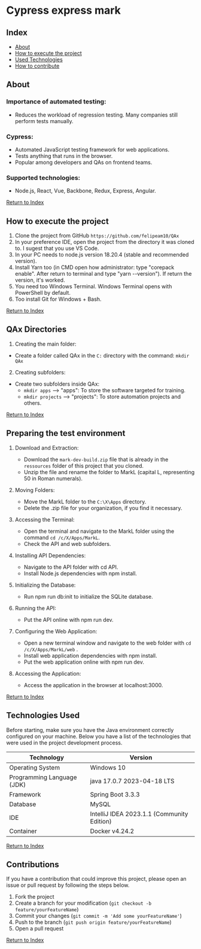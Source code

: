 <div align="left">
  <h1><strong>Cypress express mark</strong></h1>
</div>

## Index

- [About](#about)
- [How to execute the project](#how-to-execute-the-project)
- [Used Technologies](#tecnologias-utilizadas)
- [How to contribute](#como-contribuir)

## About

### Importance of automated testing:

- Reduces the workload of regression testing.
Many companies still perform tests manually.

### Cypress:

- Automated JavaScript testing framework for web applications.
- Tests anything that runs in the browser.
- Popular among developers and QAs on frontend teams.

### Supported technologies:

- Node.js, React, Vue, Backbone, Redux, Express, Angular.


[Return to Index](#index)

## How to execute the project

1. Clone the project from GitHub ````https://github.com/felipeam10/QAx````
2. In your preference IDE, open the project from the directory it was cloned to. I sugest that you use VS Code.
3. In your PC needs to node.js version 18.20.4 (stable and recommended version).
4. Install Yarn too (in CMD open how administrator: type "corepack enable". After return to terminal and type "yarn --version"). If return the version, it's worked. 
5. You need too Windows Terminal. Windows Terminal opens with PowerShell by default.
6. Too install Git for Windows + Bash.

[Return to Index](#index)

## QAx Directories

1. Creating the main folder:

- Create a folder called QAx in the ````C:```` directory with the command: ````mkdir QAx````

2. Creating subfolders:

- Create two subfolders inside QAx:
   - ````mkdir apps```` --> "apps": To store the software targeted for training.
   - ````mkdir projects```` --> "projects": To store automation projects and others.

[Return to Index](#index)

## Preparing the test environment

1. Download and Extraction:
   - Download the ````mark-dev-build.zip```` file that is already in the ````ressources```` folder of this project that you cloned.
   - Unzip the file and rename the folder to MarkL (capital L, representing 50 in Roman numerals).


2. Moving Folders:
   - Move the MarkL folder to the ````C:\X\Apps```` directory.
   - Delete the .zip file for your organization, if you find it necessary.


3. Accessing the Terminal:
   - Open the terminal and navigate to the MarkL folder using the command ````cd /c/X/Apps/MarkL````.
   - Check the API and web subfolders.


4. Installing API Dependencies:
   - Navigate to the API folder with cd API.
   - Install Node.js dependencies with npm install.
 
  
5. Initializing the Database:
   - Run npm run db:init to initialize the SQLite database.


6. Running the API:
   - Put the API online with npm run dev.


7. Configuring the Web Application:
   - Open a new terminal window and navigate to the web folder with ````cd /c/X/Apps/MarkL/web```` .
   - Install web application dependencies with npm install.
   - Put the web application online with npm run dev.


8. Accessing the Application:
   - Access the application in the browser at localhost:3000.

[Return to Index](#index)

## Technologies Used

Before starting, make sure you have the Java environment correctly configured on your machine. Below you have a list of the technologies that were used in the project development process.

| Technology                 | Version                                    |
|----------------------------|--------------------------------------------|
| Operating System           | Windows 10                                 |
| Programming Language (JDK) | java 17.0.7 2023-04-18 LTS                 
| Framework                  | Spring Boot 3.3.3                          |
| Database                   | MySQL                                      |
| IDE                        | IntelliJ IDEA 2023.1.1 (Community Edition) |
| Container                  | Docker v4.24.2                             |

[Return to Index](#index)

## Contributions

If you have a contribution that could improve this project, please open an issue or pull request by following the steps below.

1. Fork the project
2. Create a branch for your modification (`git checkout -b feature/yourFeatureName`)
3. Commit your changes (`git commit -m 'Add some yourFeatureName'`)
4. Push to the branch (`git push origin feature/yourFeatureName`)
5. Open a pull request

[Return to Index](#index)

